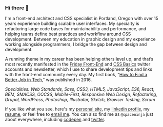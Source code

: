 ### Hi there 👋

I'm a front-end architect and CSS specialist in Portland, Oregon with over 15 years experience building scalable user interfaces. My specialty is refactoring large code bases for maintainability and performance, and helping teams define best practices and workflow around CSS development. Between my education in graphic design and my experience working alongside programmers, I bridge the gap between design and development.

A running theme in my career has been helping others level up, and that’s most recently manifested in the [Friday Front-End](https://fridayfrontend.com/) and [CSS Basics](https://twitter.com/cssbasics) twitter accounts and newsletter, which I use to share development tips and links with the front-end community every day. My first book, “[How to Find a Better Job in Tech](https://www.amazon.com/dp/B01M0VOE6O),” was published in 2016.

_Specialities: Web Standards, Sass, CSS3, HTML5, JavaScript, ES6, React, BEM, SMACSS, OOCSS, Mobile-First, Responsive Web Design, Refactoring, Drupal, WordPress, Photoshop, Illustrator, Sketch, Browser Testing, Scrum_

If you like what you see, here's my [personal site](https://spaceninja.com/), my [linkedin profile](http://www.linkedin.com/in/scottvandehey/), my [resume](https://www.dropbox.com/s/ttpb0szdxox2xv7/scott-vandehey-resume.pdf), or feel free to [email me](mailto:scott@spaceninja.com). You can also find me as `@spaceninja` just about everywhere, including [codepen](https://codepen.io/spaceninja/) and [twitter](https://twitter.com/spaceninja).
